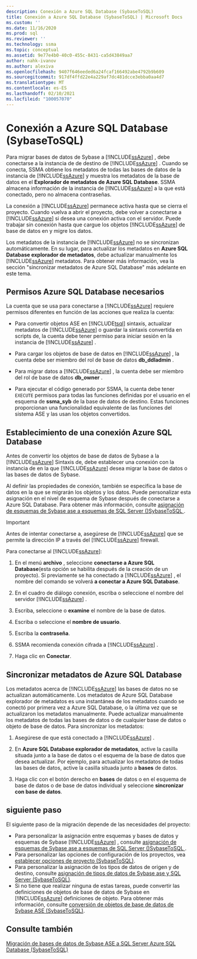 ```yaml
---
description: Conexión a Azure SQL Database (SybaseToSQL)
title: Conexión a Azure SQL Database (SybaseToSQL) | Microsoft Docs
ms.custom: ''
ms.date: 11/16/2020
ms.prod: sql
ms.reviewer: ''
ms.technology: ssma
ms.topic: conceptual
ms.assetid: 9e77e4b0-40c0-455c-8431-ca5d43849aa7
author: nahk-ivanov
ms.author: alexiva
ms.openlocfilehash: 9407f646eeded6a24fcaf166492abe4792b9b609
ms.sourcegitcommit: 917df4ffd22e4a229af7dc481dcce3ebba0aa4d7
ms.translationtype: MT
ms.contentlocale: es-ES
ms.lasthandoff: 02/10/2021
ms.locfileid: "100057070"
---
```

# <a name="connecting-to-azure-sql-database-sybasetosql"></a>Conexión a Azure SQL Database (SybaseToSQL)

Para migrar bases de datos de Sybase a [!INCLUDE[ssAzure](../../includes/ssazure_md.md)] , debe conectarse a la instancia de de destino de [!INCLUDE[ssAzure](../../includes/ssazure_md.md)] . Cuando se conecta, SSMA obtiene los metadatos de todas las bases de datos de la instancia de [!INCLUDE[ssAzure](../../includes/ssazure_md.md)] y muestra los metadatos de la base de datos en el **Explorador de metadatos de Azure SQL Database**. SSMA almacena información de la instancia de [!INCLUDE[ssAzure](../../includes/ssazure_md.md)] a la que está conectado, pero no almacena contraseñas.

La conexión a [!INCLUDE[ssAzure](../../includes/ssazure_md.md)] permanece activa hasta que se cierra el proyecto. Cuando vuelva a abrir el proyecto, debe volver a conectarse a [!INCLUDE[ssAzure](../../includes/ssazure_md.md)] si desea una conexión activa con el servidor. Puede trabajar sin conexión hasta que cargue los objetos [!INCLUDE[ssAzure](../../includes/ssazure_md.md)] de base de datos en y migre los datos.

Los metadatos de la instancia de [!INCLUDE[ssAzure](../../includes/ssazure_md.md)] no se sincronizan automáticamente. En su lugar, para actualizar los metadatos en **Azure SQL Database explorador de metadatos**, debe actualizar manualmente los [!INCLUDE[ssAzure](../../includes/ssazure_md.md)] metadatos. Para obtener más información, vea la sección "sincronizar metadatos de Azure SQL Database" más adelante en este tema.

## <a name="required-azure-sql-database-permissions"></a>Permisos Azure SQL Database necesarios

La cuenta que se usa para conectarse a [!INCLUDE[ssAzure](../../includes/ssazure_md.md)] requiere permisos diferentes en función de las acciones que realiza la cuenta:

- Para convertir objetos ASE en [!INCLUDE[tsql](../../includes/tsql-md.md)] sintaxis, actualizar metadatos de [!INCLUDE[ssAzure](../../includes/ssazure_md.md)] o guardar la sintaxis convertida en scripts de, la cuenta debe tener permiso para iniciar sesión en la instancia de [!INCLUDE[ssAzure](../../includes/ssazure_md.md)] .

- Para cargar los objetos de base de datos en [!INCLUDE[ssAzure](../../includes/ssazure_md.md)] , la cuenta debe ser miembro del rol de base de datos **db_ddladmin** .

- Para migrar datos a [!INCLUDE[ssAzure](../../includes/ssazure_md.md)] , la cuenta debe ser miembro del rol de base de datos **db_owner** .

- Para ejecutar el código generado por SSMA, la cuenta debe tener `EXECUTE` permisos para todas las funciones definidas por el usuario en el esquema de **ssma_syb** de la base de datos de destino. Estas funciones proporcionan una funcionalidad equivalente de las funciones del sistema ASE y las usan los objetos convertidos.

## <a name="establishing-an-azure-sql-database-connection"></a>Establecimiento de una conexión Azure SQL Database

Antes de convertir los objetos de base de datos de Sybase a la [!INCLUDE[ssAzure](../../includes/ssazure_md.md)] Sintaxis de, debe establecer una conexión con la instancia de en la que [!INCLUDE[ssAzure](../../includes/ssazure_md.md)] desea migrar la base de datos o las bases de datos de Sybase.

Al definir las propiedades de conexión, también se especifica la base de datos en la que se migrarán los objetos y los datos. Puede personalizar esta asignación en el nivel de esquema de Sybase después de conectarse a Azure SQL Database. Para obtener más información, consulte [asignación de esquemas de Sybase ase a esquemas de SQL Server &#40;&#41;SybaseToSQL ](../../ssma/sybase/mapping-sybase-ase-schemas-to-sql-server-schemas-sybasetosql.md).

> [!IMPORTANT]
> Antes de intentar conectarse a, asegúrese de [!INCLUDE[ssAzure](../../includes/ssazure_md.md)] que se permite la dirección IP a través del [!INCLUDE[ssAzure](../../includes/ssazure_md.md)] firewall.

Para conectarse al [!INCLUDE[ssAzure](../../includes/ssazure_md.md)]:

1. En el menú **archivo** , seleccione **conectarse a Azure SQL Database**(esta opción se habilita después de la creación de un proyecto).
   Si previamente se ha conectado a [!INCLUDE[ssAzure](../../includes/ssazure_md.md)] , el nombre del comando se volverá **a conectar a Azure SQL Database**.

2. En el cuadro de diálogo conexión, escriba o seleccione el nombre del servidor [!INCLUDE[ssAzure](../../includes/ssazure_md.md)] .

3. Escriba, seleccione o **examine** el nombre de la base de datos.

4. Escriba o seleccione el **nombre de usuario**.

5. Escriba la **contraseña**.

6. SSMA recomienda conexión cifrada a [!INCLUDE[ssAzure](../../includes/ssazure_md.md)] .

7. Haga clic en **Conectar**.

## <a name="synchronizing-azure-sql-database-metadata"></a>Sincronizar metadatos de Azure SQL Database

Los metadatos acerca de [!INCLUDE[ssAzure](../../includes/ssazure_md.md)] las bases de datos no se actualizan automáticamente. Los metadatos de Azure SQL Database explorador de metadatos es una instantánea de los metadatos cuando se conectó por primera vez a Azure SQL Database, o la última vez que se actualizaron los metadatos manualmente. Puede actualizar manualmente los metadatos de todas las bases de datos o de cualquier base de datos o objeto de base de datos. Para sincronizar los metadatos:

1. Asegúrese de que está conectado a [!INCLUDE[ssAzure](../../includes/ssazure_md.md)] .

2. En **Azure SQL Database explorador de metadatos**, active la casilla situada junto a la base de datos o el esquema de la base de datos que desea actualizar.
   Por ejemplo, para actualizar los metadatos de todas las bases de datos, active la casilla situada junto a **bases** de datos.

3. Haga clic con el botón derecho en **bases** de datos o en el esquema de base de datos o de base de datos individual y seleccione **sincronizar con base de datos**.

## <a name="next-step"></a>siguiente paso

El siguiente paso de la migración depende de las necesidades del proyecto:

- Para personalizar la asignación entre esquemas y bases de datos y esquemas de Sybase [!INCLUDE[ssAzure](../../includes/ssazure_md.md)] , consulte [asignación de esquemas de Sybase ase a esquemas de SQL Server &#40;&#41;SybaseToSQL ](../../ssma/sybase/mapping-sybase-ase-schemas-to-sql-server-schemas-sybasetosql.md).
- Para personalizar las opciones de configuración de los proyectos, vea [establecer opciones de proyecto &#40;SybaseToSQL&#41;](../../ssma/sybase/setting-project-options-sybasetosql.md).
- Para personalizar la asignación de los tipos de datos de origen y de destino, consulte [asignación de tipos de datos de Sybase ase y SQL Server &#40;SybaseToSQL&#41;](../../ssma/sybase/mapping-sybase-ase-and-sql-server-data-types-sybasetosql.md).
- Si no tiene que realizar ninguna de estas tareas, puede convertir las definiciones de objetos de base de datos de Sybase en [!INCLUDE[ssAzure](../../includes/ssazure_md.md)] definiciones de objeto. Para obtener más información, consulte [conversión de objetos de base de datos de Sybase ASE &#40;SybaseToSQL&#41;](../../ssma/sybase/converting-sybase-ase-database-objects-sybasetosql.md).

## <a name="see-also"></a>Consulte también

[Migración de bases de datos de Sybase ASE a SQL Server Azure SQL Database &#40;SybaseToSQL&#41;](../../ssma/sybase/migrating-sybase-ase-databases-to-sql-server-azure-sql-db-sybasetosql.md)
